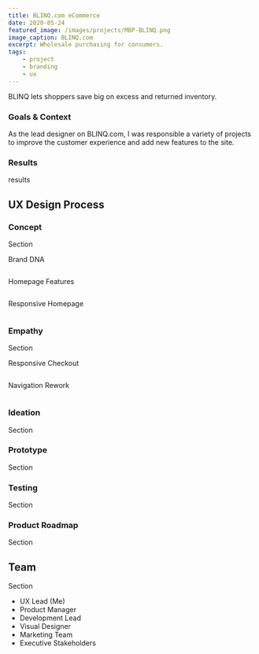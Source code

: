 ```yaml
---
title: BLINQ.com eCommerce
date: 2020-05-24
featured_image: /images/projects/MBP-BLINQ.png
image_caption: BLINQ.com
excerpt: Wholesale purchasing for consumers.
tags:
    - project
    - branding
    - ux
---
```


BLINQ lets shoppers save big on excess and returned inventory.

### Goals & Context

As the lead designer on BLINQ.com, I was responsible a variety of projects to improve the customer experience and add new features to the site.

### Results

results

## UX Design Process

### Concept
Section

Brand DNA
<figure class="p-6 rounded-lg mt-10 mb-8 md:mt-8 shadow">
  <img data-lazy="/images/projects/blinq_homepage_branding.png" alt="">
    <figcaption class="text-center text-sm italic text-gray-600 mt-4"></figcaption>
</figure>

Homepage Features
<figure class="p-6 rounded-lg mt-10 mb-8 md:mt-8 shadow">
  <img data-lazy="/images/projects/blinq_homepage_features.png" alt="">
    <figcaption class="text-center text-sm italic text-gray-600 mt-4"></figcaption>
</figure>

Responsive Homepage
<figure class="p-6 rounded-lg mt-10 mb-8 md:mt-8 shadow">
  <img data-lazy="/images/projects/blinq-homepage-mobile.png" alt="">
    <figcaption class="text-center text-sm italic text-gray-600 mt-4"></figcaption>
</figure>

### Empathy
Section

Responsive Checkout
<figure class="p-6 rounded-lg mt-10 mb-8 md:mt-8 shadow">
  <img data-lazy="/images/projects/blinq-checkout-remove-billing-address_4-up.png" alt="">
    <figcaption class="text-center text-sm italic text-gray-600 mt-4"></figcaption>
</figure>

Navigation Rework
<figure class="p-6 rounded-lg mt-10 mb-8 md:mt-8 shadow">
  <img data-lazy="/images/projects/blinq-nav-wireframe.png" alt="">
    <figcaption class="text-center text-sm italic text-gray-600 mt-4"></figcaption>
</figure>  

### Ideation
Section


### Prototype
Section

### Testing
Section


### Product Roadmap
Section

## Team
Section

- UX Lead (Me)
- Product Manager
- Development Lead
- Visual Designer
- Marketing Team
- Executive Stakeholders
